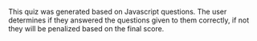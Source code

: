 This quiz was generated based on Javascript questions. The user determines if they answered the questions given to them correctly, if not they will be penalized based on the final score. 







